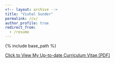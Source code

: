 ```yaml
---
<!-- layout: archive -->
title: "Vishal Sunder"
permalink: /cv/
author_profile: true
redirect_from:
  - /resume
---
```


{% include base_path %}

[Click to View My Up-to-date Curriculum Vitae [PDF]](http://vishalsunder.github.io/files/CV_01_22.pdf)

<!-- <embed src="http://vishalsunder.com/files/resume_latest.pdf" width="650" height="1800" type='application/pdf'> -->
